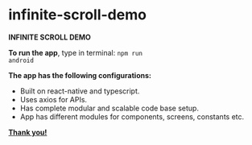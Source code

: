 # infinite-scroll-demo
<b>INFINITE SCROLL DEMO</b>

<b>To run the app</b>, type in terminal: <code>npm run android</code>

<b>The app has the following configurations:</b>
<ul><li>Built on react-native and typescript.</li>
  <li>Uses axios for APIs.</li>
  <li>Has complete modular and scalable code base setup.</li>
  <li>App has different modules for components, screens, constants etc.</li></ul>

<b><u>Thank you!</u></b>
